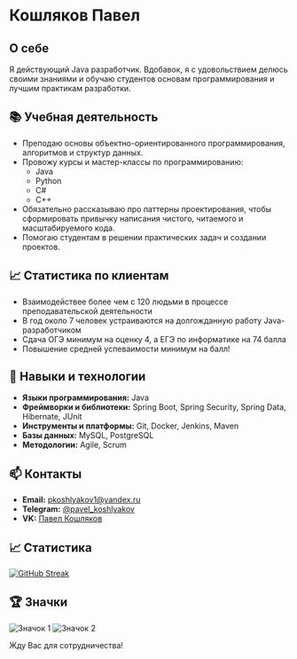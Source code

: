 # Кошляков Павел

## О себе
Я действующий Java разработчик. Вдобавок, я с удовольствием делюсь своими знаниями и обучаю студентов основам программирования и лучшим практикам разработки.

## 📚 Учебная деятельность
- Преподаю основы объектно-ориентированного программирования, алгоритмов и структур данных.
- Провожу курсы и мастер-классы по программированию:
  * Java
  * Python
  * C#
  * C++ 
- Обязательно рассказываю про паттерны проектирования, чтобы сформировать привычку написания чистого, читаемого и масштабируемого кода.
- Помогаю студентам в решении практических задач и создании проектов.

## 📈 Статистика по клиентам
- Взаимодействее более чем с 120 людьми в процессе преподавательской деятельности
- В год около 7 человек устраиваются на долгожданную работу Java-разработчиком
- Сдача ОГЭ минимум на оценку 4, а ЕГЭ по информатике на 74 балла
- Повышение средней успеваимости минимум на балл!

## 🔧 Навыки и технологии
- **Языки программирования:** Java
- **Фреймворки и библиотеки:** Spring Boot, Spring Security, Spring Data, Hibernate, JUnit
- **Инструменты и платформы:** Git, Docker, Jenkins, Maven
- **Базы данных:** MySQL, PostgreSQL
- **Методологии:** Agile, Scrum

## 📫 Контакты
- **Email:** [pkoshlyakov1@yandex.ru](pkoshlyakov1@yandex.ru)
- **Telegram:** [@pavel_koshlyakov](https://t.me/pavel_koshlyakov)
- **VK:** [Павел Кошляков](https://vk.com/id26570028)

## 📈 Статистика
[![GitHub Streak](http://github-readme-streak-stats.herokuapp.com?user=PavelKoshlyakov&theme=dark&background=000000)](https://git.io/streak-stats)

## 🏆 Значки
![Значок 1](https://img.shields.io/badge/Java-Expert-green)
![Значок 2](https://img.shields.io/badge/Teacher-Experienced-blue)

Жду Вас для сотрудничества!
<!--
**PavelKoshlyakov/PavelKoshlyakov** is a ✨ _special_ ✨ repository because its `README.md` (this file) appears on your GitHub profile.

Here are some ideas to get you started:

- 🔭 I’m currently working on ...
- 🌱 I’m currently learning ...
- 👯 I’m looking to collaborate on ...
- 🤔 I’m looking for help with ...
- 💬 Ask me about ...
- 📫 How to reach me: ...
- 😄 Pronouns: ...
- ⚡ Fun fact: ...
-->
